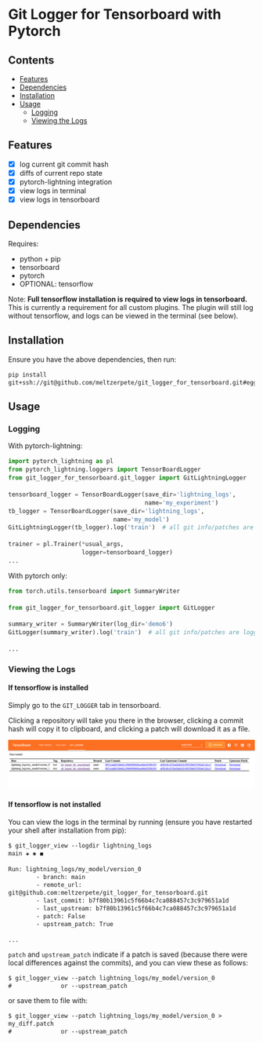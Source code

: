 # Git Logger for Tensorboard with Pytorch
          
## Contents

- [Features](#Features)
- [Dependencies](#Dependencies)
- [Installation](#Installation)
- [Usage](#Usage)
  - [Logging](#Logging)
  - [Viewing the Logs](#Viewing-the-Logs)

## Features

- [x] log current git commit hash
- [x] diffs of current repo state
- [x] pytorch-lightning integration
- [x] view logs in terminal
- [x] view logs in tensorboard

## Dependencies

Requires:

- python + pip
- tensorboard
- pytorch
- OPTIONAL: tensorflow

Note: **Full tensorflow installation is required to view logs in tensorboard.** This is currently a requirement for
all custom plugins. The plugin will still log without tensorflow, and logs can be viewed in the terminal (see below).

## Installation

Ensure you have the above dependencies, then run:

```shell
pip install git+ssh://git@github.com/meltzerpete/git_logger_for_tensorboard.git#egg=git_logger_for_tensorboard
````

## Usage

### Logging

With pytorch-lightning:

```python
import pytorch_lightning as pl
from pytorch_lightning.loggers import TensorBoardLogger
from git_logger_for_tensorboard.git_logger import GitLightningLogger

tensorboard_logger = TensorBoardLogger(save_dir='lightning_logs',
                                       name='my_experiment')
tb_logger = TensorBoardLogger(save_dir='lightning_logs',
                              name='my_model')
GitLightningLogger(tb_logger).log('train')  # all git info/patches are logged to the current lightning run dir

trainer = pl.Trainer(*usual_args,
                     logger=tensorboard_logger)
...
```

With pytorch only:

```python
from torch.utils.tensorboard import SummaryWriter

from git_logger_for_tensorboard.git_logger import GitLogger

summary_writer = SummaryWriter(log_dir='demo6')
GitLogger(summary_writer).log('train')  # all git info/patches are logged to the log_dir

...
```

### Viewing the Logs

#### If tensorflow is installed

Simply go to the `GIT_LOGGER` tab in tensorboard.

Clicking a repository will take you there in the browser, clicking a commit hash will copy it to clipboard, and clicking
a patch will download it as a file.

![](https://github.com/meltzerpete/git_logger_for_tensorboard/blob/main/img/Screenshot%202022-12-21%20at%2014.56.48.png)

#### If tensorflow is not installed

You can view the logs in the terminal by running (ensure you have restarted your shell
after installation from pip):

```shell
$ git_logger_view --logdir lightning_logs                                                                                                                                                                     main ✚ ✱ ◼

Run: lightning_logs/my_model/version_0
        - branch: main
        - remote_url: git@github.com:meltzerpete/git_logger_for_tensorboard.git
        - last_commit: b7f80b13961c5f66b4c7ca088457c3c979651a1d
        - last_upstream: b7f80b13961c5f66b4c7ca088457c3c979651a1d
        - patch: False
        - upstream_patch: True

...
```

`patch` and `upstream_patch` indicate if a patch is saved (because there were local differences against the commits),
and you can view these as follows:

```shell
$ git_logger_view --patch lightning_logs/my_model/version_0
#              or --upstream_patch
```

or save them to file with:

```shell
$ git_logger_view --patch lightning_logs/my_model/version_0 > my_diff.patch
#              or --upstream_patch
```
